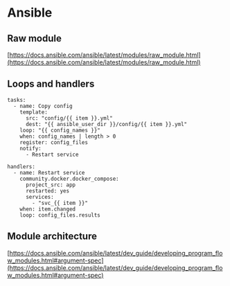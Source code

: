 # Ansible

## Raw module

[https://docs.ansible.com/ansible/latest/modules/raw_module.html](https://docs.ansible.com/ansible/latest/modules/raw_module.html)

## Loops and handlers

```
tasks:
  - name: Copy config
    template:
      src: "config/{{ item }}.yml"
      dest: "{{ ansible_user_dir }}/config/{{ item }}.yml"
    loop: "{{ config_names }}"
    when: config_names | length > 0
    register: config_files
    notify:
      - Restart service

handlers:
  - name: Restart service
    community.docker.docker_compose:
      project_src: app
      restarted: yes
      services:
        - "svc_{{ item }}"
    when: item.changed
    loop: config_files.results
```

## Module architecture

[https://docs.ansible.com/ansible/latest/dev_guide/developing_program_flow_modules.html#argument-spec](https://docs.ansible.com/ansible/latest/dev_guide/developing_program_flow_modules.html#argument-spec)
